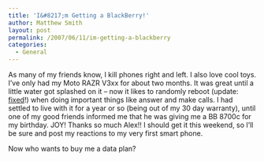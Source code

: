 ```yaml
---
title: 'I&#8217;m Getting a BlackBerry!'
author: Matthew Smith
layout: post
permalink: /2007/06/11/im-getting-a-blackberry
categories:
  - General
---
```

As many of my friends know, I kill phones right and left. I also love cool toys. I&#8217;ve only had my Moto RAZR V3xx for about two months. It was great until a little water got splashed on it &#8211; now it likes to randomly reboot (update: [fixed][1]!) when doing important things like answer and make calls. I had settled to live with it for a year or so (being out of my 30 day warranty), until one of my good friends informed me that he was giving me a BB 8700c for my birthday. JOY! Thanks so much Alex!! I should get it this weekend, so I&#8217;ll be sure and post my reactions to my very first smart phone.

Now who wants to buy me a data plan?

 [1]: http://archive.digivation.net/2007/06/23/the-mystery-of-the-rebooting-razr-solved/